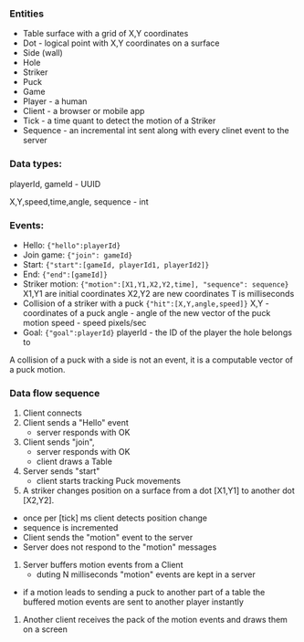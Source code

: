 ### Entities

* Table surface with a grid of X,Y coordinates
* Dot - logical point with X,Y coordinates on a surface
* Side (wall)
* Hole
* Striker
* Puck
* Game
* Player - a human
* Client - a browser or mobile app
* Tick - a time quant to detect the motion of a Striker
* Sequence - an incremental int sent along with every clinet event to the server

### Data types:
playerId, gameId - UUID

X,Y,speed,time,angle, sequence - int

### Events:

* Hello: `{"hello":playerId}`
* Join game: `{"join": gameId}`
* Start: `{"start":[gameId, playerId1, playerId2]}`
* End: `{"end":[gameId]}`
* Striker motion: `{"motion":[X1,Y1,X2,Y2,time], "sequence": sequence}`
  X1,Y1 are initial coordinates
  X2,Y2 are new coordinates
  T is milliseconds
* Collision of a striker with a puck
  `{"hit":[X,Y,angle,speed]}`
  X,Y - coordinates of a puck
  angle - angle of the new vector of the puck motion
  speed - speed pixels/sec
* Goal: `{"goal":playerId}`
  playerId - the ID of the player the hole belongs to


A collision of a puck with a side is not an event, it is a computable vector of a puck motion.

### Data flow sequence

1. Client connects
1. Client sends a "Hello" event
   - server responds with OK
1. Client sends "join", 
   - server responds with OK 
   - client draws a Table
1. Server sends "start"
   - client starts tracking Puck movements
1. A striker changes position on a surface from a dot [X1,Y1] to another dot [X2,Y2].
  - once per [tick] ms client detects position change
  - sequence is incremented
  - Client sends the "motion" event to the server
  - Server does not respond to the "motion" messages
1. Server buffers motion events from a Client
   - duting N milliseconds "motion" events are kept in a server
  - if a motion leads to sending a puck to another part of a table the buffered motion events are sent to another player instantly  
1. Another client receives the pack of the motion events and draws them on a screen
